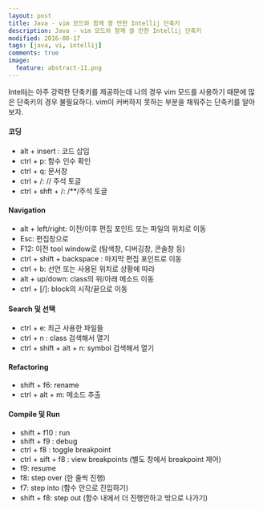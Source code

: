```yaml
---
layout: post
title: Java - vim 모드와 함께 쓸 만한 Intellij 단축키
description: Java - vim 모드와 함께 쓸 만한 Intellij 단축키
modified: 2016-08-17
tags: [java, vi, intellij]
comments: true
image:
  feature: abstract-11.png
---
```

Intellij는 아주 강력한 단축키를 제공하는데 나의 경우 vim 모드를 사용하기 때문에 많은 단축키의 경우 불필요하다. 
vim이 커버하지 못하는 부분을 채워주는 단축키를 알아보자. 

#### 코딩 

- alt + insert : 코드 삽입
- ctrl + p: 함수 인수 확인
- ctrl + q: 문서창
- ctrl + /: // 주석 토글
- ctrl + shft + /: /**/주석 토글

#### Navigation

- alt + left/right: 이전/이후 편집 포인트 또는 파일의 위치로 이동 
- Esc: 편집창으로 
- F12: 이전 tool window로 (탐색창, 디버깅창, 콘솔창 등)
- ctrl + shift + backspace : 마지막 편집 포인트로 이동
- ctrl + b: 선언 또는 사용된 위치로 상황에 따라 
- alt + up/down: class의 위/아래 메소드 이동
- ctrl + [/]: block의 시작/끝으로 이동

#### Search 및 선택

- ctrl + e: 최근 사용한 파일들
- ctrl + n : class 검색해서 열기
- ctrl + shift + alt + n: symbol 검색해서 열기 

#### Refactoring

- shift + f6: rename
- ctrl + alt + m: 메소드 추출

#### Compile 및 Run

- shift + f10 : run
- shift + f9 : debug
- ctrl + f8 : toggle breakpoint
- ctrl + sift + f8 : view breakpoints (별도 창에서 breakpoint 제어)
- f9: resume
- f8: step over (한 줄씩 진행)
- f7: step into (함수 안으로 진입하기)
- shift + f8: step out (함수 내에서 더 진행안하고 밖으로 나가기)

